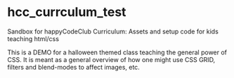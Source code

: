 # hcc_currculum_test
Sandbox for happyCodeClub Curriculum: Assets and setup code for kids teaching html/css

This is a DEMO for a halloween themed class teaching the general power of CSS.
It is meant as a general overview of how one might use CSS GRID, filters and blend-modes to affect images, etc.
